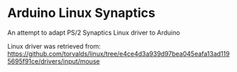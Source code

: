 Arduino Linux Synaptics
=========

An attempt to adapt PS/2 Synaptics Linux driver to Arduino

Linux driver was retrieved from: https://github.com/torvalds/linux/tree/e4ce4d3a939d97bea045eafa13ad1195695f91ce/drivers/input/mouse
